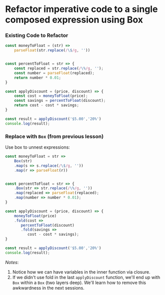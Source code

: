 # Refactor imperative code to a single composed expression using Box

### Existing Code to Refactor
```javascript
const moneyToFloat = (str) => 
    parseFloat(str.replace(/\$/g, ''))


const percentToFloat = str => {
    const replaced = str.replace(/\%/g, '');
    const number = parseFloat(replaced);
    return number * 0.01;
}

const applyDiscount = (price, discount) => {
    const cost = moneyToFloat(price);
    const savings = percentToFloat(discount);
    return cost - cost * savings;
}

const result = applyDiscount('$5.00','20%')
console.log(result);
```

### Replace with `Box` (from previous lesson)
Use box to unnest expressions:

```javascript
const moneyToFloat = str => 
    Box(str)
    .map(s => s.replace(/\$/g, ''))
    .map(r => parseFloat(r))


const percentToFloat = str => {
    .Box(str => str.replace(/\%/g, ''))
    .map(replaced => parseFloat(replaced);
    .map(number => number * 0.01);
}

const applyDiscount = (price, discount) => {
    moneyToFloat(price)
    .fold(cost => 
       percentToFloat(discount)
       .fold(savings => 
          cost - cost * savings);
}

const result = applyDiscount('$5.00','20%')
console.log(result);
```

*Notes*: 
1. Notice how we can have variables in the inner function via closure.
2. If we didn't use fold in the last `applyDiscount` function, we'll end up with `Box` within a `Box` (two layers deep). We'll learn how to remove this awkwardness in the next sessions. 